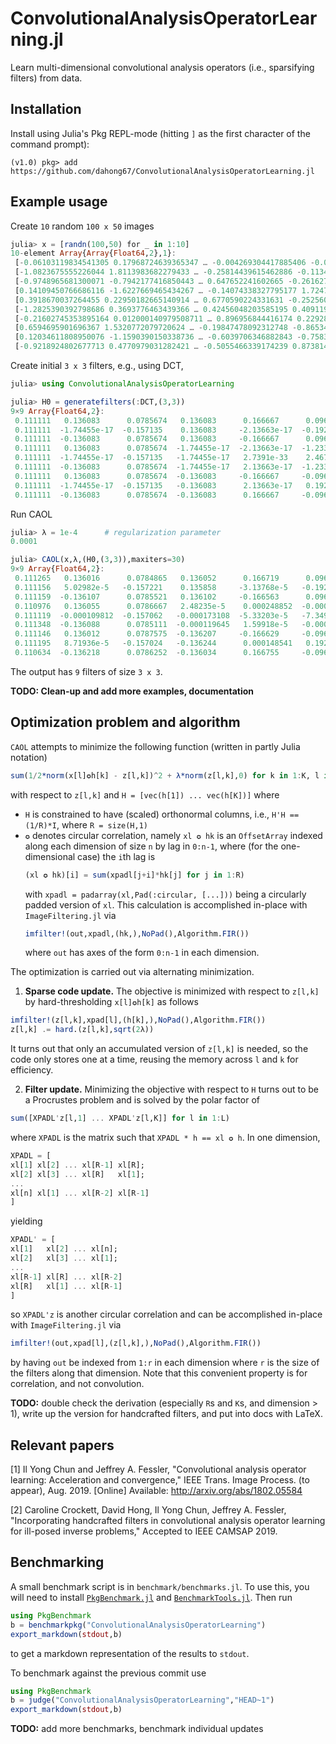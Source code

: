 # ConvolutionalAnalysisOperatorLearning.jl
Learn multi-dimensional convolutional analysis operators
(i.e., sparsifying filters) from data.

## Installation

Install using Julia's Pkg REPL-mode
(hitting `]` as the first character of the command prompt):
```
(v1.0) pkg> add https://github.com/dahong67/ConvolutionalAnalysisOperatorLearning.jl
```

## Example usage

Create `10` random `100 x 50` images
```julia
julia> x = [randn(100,50) for _ in 1:10]
10-element Array{Array{Float64,2},1}:
 [-0.06103119834541305 0.17968724639365347 … -0.004269304417885406 -0.05473288638503366; -0.029082836823963076 -2.234356751701322 … 0.5306985197349057 0.5196510275200548; … ; 0.32864611768808494 -0.16509219769339606 … -0.7188306906351658 -1.3351708287182686; -0.8460760611398502 0.6741543032561107 … -1.7931435443456931 2.072398627809654]
 [-1.0823675555226044 1.8113983682279433 … -0.25814439615462886 -0.11342027638737794; -2.6512204811658844 0.6056278086922918 … 0.49428954950393583 0.9291513037613385; … ; 1.528072430975617 1.1576527001448074 … -0.13353151521165682 1.4552503091473545; -1.143499264158193 0.17686952628772404 … 0.5386755547858878 0.11253501428137602]       
 [-0.9748965681300071 -0.7942177416850443 … 0.647652241602665 -0.26162723540242966; -1.550320939343062 0.17934164372628594 … 0.07070502518981514 -0.3398872009535432; … ; -1.2000135265342693 -1.3040261404206082 … -0.537817304957513 -0.3194718348301661; -1.942367365002938 -0.8345181323639871 … -0.49691601543708913 0.13452223196414928]    
 [0.14109450766686116 -1.6227669465434267 … -0.14074338327795177 1.7247670372829123; -0.4530997280418346 1.2905655811601933 … -1.113412718124876 0.4224429822535648; … ; -0.8259273645794405 0.8120620193970456 … -0.15587253579758759 1.1574695830467834; 1.0788611984412293 1.2284093434139047 … 0.8824088821353901 0.3813812083882932]         
 [0.3918670037264455 0.22950182665140914 … 0.6770590224331631 -0.25256031424123226; 1.9204591807195388 -0.6076084890625175 … 1.0310040057616838 -1.7671208039765596; … ; 0.5799626195415907 0.569222606661083 … -0.6207019719221616 -0.20391984832884374; -0.9211372187326794 0.44983197168515526 … -0.5049251408980626 -0.17916820255012375]     
 [-1.2825390392798686 0.3693776463439366 … 0.42456048203585195 0.4091195519692529; 0.37893454217288014 0.33825718394132354 … -0.22838574521832017 -1.3427839180011332; … ; -0.803117711548536 1.3428601980024508 … -1.099475110503509 0.8837953536952086; -0.3160402227917924 1.7788621181954565 … -0.1181775330304786 0.051252762995059806]      
 [-0.21602745353895164 0.012000140979508711 … 0.896956844416174 0.22928973833631625; -0.7842241785543619 -0.32949835028447044 … -0.8048870286625319 0.16559858376597783; … ; 1.390319971887969 0.4193290677230986 … -0.749695268782869 -0.5448365210194996; 0.34791591520010057 0.2972162852854982 … -0.2026141522858165 1.3383401586637362]      
 [0.6594695901696367 1.5320772079720624 … -0.19847478092312748 -0.8653458363609802; 1.4585495614063246 -1.2300347093485384 … 2.1313306980929454 1.2275580250098121; … ; 0.9297648333661448 0.36369987357191985 … -2.196675279232564 0.852743816866466; -0.5375674199466393 0.923326234067758 … -0.16939398815990775 1.7503227614136636]           
 [0.12034611808950076 -1.1590390150338736 … -0.6039706346882843 -0.7583855141108757; -0.7606317585112351 0.9554944399438954 … 0.10425768324174194 -0.8995822359312021; … ; 0.5535277421769873 2.140671177435082 … -1.347488594326773 -0.2901472796237467; 1.4890853603600709 -0.6078320966265716 … 0.6995557559187338 1.797947737070229]          
 [-0.9218924802677713 0.4770979031282421 … -0.5055466339174239 0.8738141299971941; 0.73665174584806 2.1342570036702084 … -0.040302585687501044 -1.756282942531084; … ; -0.7406339259737408 0.8871629875178407 … 0.07589856412209975 1.204299863671966; -0.8082412377179505 -0.23452321526257708 … -0.39562475685025467 2.1299724960724045]
```

Create initial `3 x 3` filters, e.g., using DCT,
```julia
julia> using ConvolutionalAnalysisOperatorLearning

julia> H0 = generatefilters(:DCT,(3,3))
9×9 Array{Float64,2}:
 0.111111   0.136083      0.0785674   0.136083      0.166667      0.096225      0.0785674   0.096225      0.0555556
 0.111111  -1.74455e-17  -0.157135    0.136083     -2.13663e-17  -0.19245       0.0785674  -1.23358e-17  -0.111111
 0.111111  -0.136083      0.0785674   0.136083     -0.166667      0.096225      0.0785674  -0.096225      0.0555556
 0.111111   0.136083      0.0785674  -1.74455e-17  -2.13663e-17  -1.23358e-17  -0.157135   -0.19245      -0.111111
 0.111111  -1.74455e-17  -0.157135   -1.74455e-17   2.7391e-33    2.46716e-17  -0.157135    2.46716e-17   0.222222
 0.111111  -0.136083      0.0785674  -1.74455e-17   2.13663e-17  -1.23358e-17  -0.157135    0.19245      -0.111111
 0.111111   0.136083      0.0785674  -0.136083     -0.166667     -0.096225      0.0785674   0.096225      0.0555556
 0.111111  -1.74455e-17  -0.157135   -0.136083      2.13663e-17   0.19245       0.0785674  -1.23358e-17  -0.111111
 0.111111  -0.136083      0.0785674  -0.136083      0.166667     -0.096225      0.0785674  -0.096225      0.0555556
```

Run CAOL
```julia
julia> λ = 1e-4      # regularization parameter
0.0001

julia> CAOL(x,λ,(H0,(3,3)),maxiters=30)
9×9 Array{Float64,2}:
 0.111265   0.136016      0.0784865   0.136052      0.166719      0.0960939     0.0785114   0.0962194     0.0557584
 0.111156   5.02982e-5   -0.157221    0.135858     -3.13768e-5   -0.19253       0.0786885  -1.47525e-5   -0.110996
 0.111159  -0.136107      0.0785521   0.136102     -0.166563      0.0962433     0.0785622  -0.096378      0.0553945
 0.110976   0.136055      0.0786667   2.48235e-5    0.000248852  -0.000180995  -0.157047   -0.192529     -0.111196
 0.111119  -0.000109812  -0.157062   -0.000173108  -5.33203e-5   -7.34933e-5   -0.157193   -0.000328285   0.222228
 0.111348  -0.136088      0.0785111  -0.000119645   1.59918e-5   -0.000121294  -0.157086    0.192387     -0.111086
 0.111146   0.136012      0.0787575  -0.136207     -0.166629     -0.0961987     0.0785864   0.0959427     0.0557062
 0.111195   8.71936e-5   -0.157024   -0.136244      0.000148541   0.192415      0.0785643  -0.000150345  -0.111049
 0.110634  -0.136218      0.0786252  -0.136034      0.166755     -0.0962737     0.0786482  -0.0963271     0.0555741
```

The output has `9` filters of size `3 x 3`.

**TODO: Clean-up and add more examples, documentation**

## Optimization problem and algorithm

`CAOL` attempts to minimize the following function
(written in partly Julia notation)
```julia
sum(1/2*norm(x[l]✪h[k] - z[l,k])^2 + λ*norm(z[l,k],0) for k in 1:K, l in 1:L)
```
with respect to `z[l,k]` and `H = [vec(h[1]) ... vec(h[K])]` where
+ `H` is constrained to have (scaled) orthonormal columns,
  i.e., `H'H == (1/R)*I`, where `R = size(H,1)`
+ `✪` denotes circular correlation, namely `xl ✪ hk` is an `OffsetArray`
  indexed along each dimension of size `n` by lag in `0:n-1`,
  where (for the one-dimensional case) the `i`th lag is
  ```julia
  (xl ✪ hk)[i] = sum(xpadl[j+i]*hk[j] for j in 1:R)
  ```
  with `xpadl = padarray(xl,Pad(:circular, [...]))`
  being a circularly padded version of `xl`.
  This calculation is accomplished in-place with `ImageFiltering.jl` via
  ```julia
  imfilter!(out,xpadl,(hk,),NoPad(),Algorithm.FIR())
  ```
  where `out` has axes of the form `0:n-1` in each dimension.

The optimization is carried out via alternating minimization.

1. **Sparse code update.**
  The objective is minimized with respect to `z[l,k]`
  by hard-thresholding `x[l]✪h[k]` as follows
  ```julia
  imfilter!(z[l,k],xpad[l],(h[k],),NoPad(),Algorithm.FIR())
  z[l,k] .= hard.(z[l,k],sqrt(2λ))
  ```
  It turns out that only an accumulated version of `z[l,k]` is needed,
  so the code only stores one at a time,
  reusing the memory across `l` and `k` for efficiency.

2. **Filter update.**
  Minimizing the objective with respect to `H` turns out
  to be a Procrustes problem and is solved by
  the polar factor of
  ```julia
  sum([XPADL'z[l,1] ... XPADL'z[l,K]] for l in 1:L)
  ```
  where `XPADL` is the matrix such that `XPADL * h == xl ✪ h`.
  In one dimension,
  ```julia
  XPADL = [
  xl[1] xl[2] ... xl[R-1] xl[R];
  xl[2] xl[3] ... xl[R]   xl[1];
  ...
  xl[n] xl[1] ... xl[R-2] xl[R-1]
  ]
  ```
  yielding
  ```julia
  XPADL' = [
  xl[1]   xl[2] ... xl[n];
  xl[2]   xl[3] ... xl[1];
  ...
  xl[R-1] xl[R] ... xl[R-2]
  xl[R]   xl[1] ... xl[R-1]
  ]
  ```
  so `XPADL'z` is another circular correlation
  and can be accomplished in-place with `ImageFiltering.jl` via
  ```julia
  imfilter!(out,xpad[l],(z[l,k],),NoPad(),Algorithm.FIR())
  ```
  by having `out` be indexed from `1:r` in each dimension
  where `r` is the size of the filters along that dimension.
  Note that this convenient property is for correlation, and not convolution.


**TODO:**
double check the derivation (especially `R`s and `K`s, and dimension > 1),
write up the version for handcrafted filters,
and put into docs with LaTeX.

## Relevant papers

[1] Il Yong Chun and Jeffrey A. Fessler, "Convolutional analysis operator learning: Acceleration and convergence," IEEE Trans. Image Process. (to appear), Aug. 2019.
[Online] Available: http://arxiv.org/abs/1802.05584

[2] Caroline Crockett, David Hong, Il Yong Chun, Jeffrey A. Fessler, "Incorporating handcrafted filters in convolutional analysis operator learning for ill-posed inverse problems," Accepted to IEEE CAMSAP 2019.

## Benchmarking

A small benchmark script is in `benchmark/benchmarks.jl`.
To use this, you will need to install
[`PkgBenchmark.jl`](https://github.com/JuliaCI/PkgBenchmark.jl)
and [`BenchmarkTools.jl`](https://www.github.com/JuliaCI/BenchmarkTools.jl).
Then run
```julia
using PkgBenchmark
b = benchmarkpkg("ConvolutionalAnalysisOperatorLearning")
export_markdown(stdout,b)
```
to get a markdown representation of the results to `stdout`.

To benchmark against the previous commit use
```julia
using PkgBenchmark
b = judge("ConvolutionalAnalysisOperatorLearning","HEAD~1")
export_markdown(stdout,b)
```

**TODO:** add more benchmarks, benchmark individual updates
